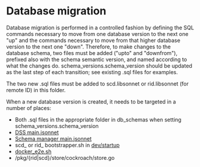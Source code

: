 # Database migration

Database migration is performed in a controlled fashion by defining the SQL
commands necessary to move from one database version to the next one "up" and
the commands necessary to move from that higher database version to the next one
"down".  Therefore, to make changes to the database schema, two files must be
added ("upto" and "downfrom"), prefixed also with the schema semantic version,
and named according to what the changes do.  schema_versions.schema_version
should be updated as the last step of each transition; see existing .sql files
for examples.

The two new .sql files must be added to scd.libsonnet or rid.libsonnet
(for remote ID) in this folder.

When a new database version is created, it needs to be targeted in a number of
places:
* Both .sql files in the appropriate folder in db_schemas when setting
  schema_versions.schema_version
* [DSS main.jsonnet](../examples/minimum/main.jsonnet)
* [Schema manager main.jsonnet](../examples/schema_manager/main.jsonnet)
* scd_ or rid_ bootstrapper.sh in [dev/startup](../../dev/startup)
* [docker_e2e.sh](../../../test/docker_e2e.sh)
* /pkg/{rid|scd}/store/cockroach/store.go
